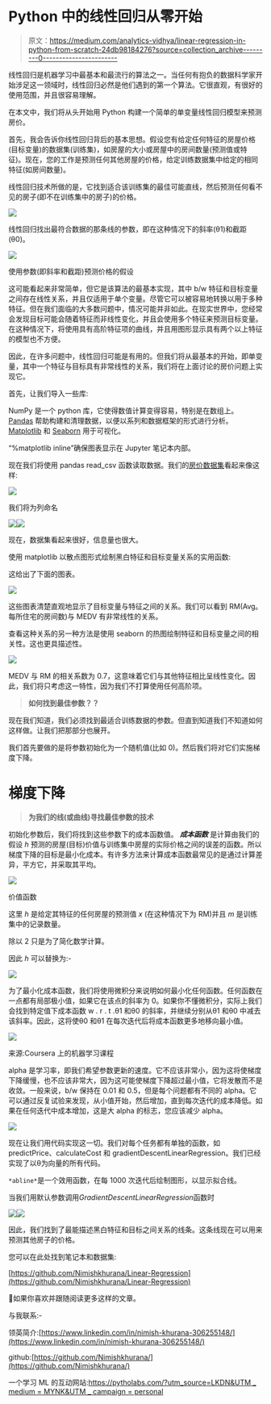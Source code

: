 # Python 中的线性回归从零开始

> 原文：<https://medium.com/analytics-vidhya/linear-regression-in-python-from-scratch-24db98184276?source=collection_archive---------0----------------------->

线性回归是机器学习中最基本和最流行的算法之一。当任何有抱负的数据科学家开始涉足这一领域时，线性回归必然是他们遇到的第一个算法。它很直观，有很好的使用范围，并且很容易理解。

在本文中，我们将从头开始用 Python 构建一个简单的单变量线性回归模型来预测房价。

首先，我会告诉你线性回归背后的基本思想。假设您有给定任何特征的房屋价格(目标变量)的数据集(训练集)，如房屋的大小或房屋中的房间数量(预测值或特征)。现在，您的工作是预测任何其他房屋的价格，给定训练数据集中给定的相同特征(如房间数量)。

线性回归技术所做的是，它找到适合该训练集的最佳可能直线，然后预测任何看不见的房子(即不在训练集中的房子)的价格。

![](img/591798758553fc89dc15be0a71f50e1c.png)

线性回归找出最符合数据的那条线的参数，即在这种情况下的斜率(θ1)和截距(θ0)。

![](img/2e10abc60c0fdbc7a5a4ff887841c650.png)

使用参数(即斜率和截距)预测价格的假设

这可能看起来非常简单，但它是该算法的最基本实现，其中 b/w 特征和目标变量之间存在线性关系，并且仅适用于单个变量。尽管它可以被容易地转换以用于多种特征。但在我们面临的大多数问题中，情况可能并非如此。在现实世界中，您经常会发现目标可能会随着特征而非线性变化，并且会使用多个特征来预测目标变量。在这种情况下，将使用具有高阶特征项的曲线，并且用图形显示具有两个以上特征的模型也不方便。

因此，在许多问题中，线性回归可能是有用的。但我们将从最基本的开始，即单变量，其中一个特征与目标具有非常线性的关系，我们将在上面讨论的房价问题上实现它。

首先，让我们导入一些库:

NumPy 是一个 python 库，它使得数值计算变得容易，特别是在数组上。 [Pandas](https://pandas.pydata.org/) 帮助构建和清理数据，以便以系列和数据框架的形式进行分析。 [Matplotlib](https://matplotlib.org/) 和 [Seaborn](https://seaborn.pydata.org/) 用于可视化。

“%matplotlib inline”确保图表显示在 Jupyter 笔记本内部。

现在我们将使用 pandas read_csv 函数读取数据。我们的[房价数据集](https://github.com/Nimishkhurana/Linear-Regression/blob/master/Univariate_LinearRegression_HousingPrice.ipynb)看起来像这样:

![](img/833c41a2f8bd87c4395f87100b91a01c.png)

我们将为列命名

![](img/c52eeaccf842ddb64504932890ed6e61.png)![](img/781141878d40be1c3dfb4f130208a9ad.png)

现在，数据集看起来很好，信息量也很大。

使用 matplotlib 以散点图形式绘制黑白特征和目标变量关系的实用函数:

这给出了下面的图表。

![](img/2e6889cdc0c19e0607c04a8c0f691401.png)

这些图表清楚直观地显示了目标变量与特征之间的关系。我们可以看到 RM(Avg。每所住宅的房间数)与 MEDV 有非常线性的关系。

查看这种关系的另一种方法是使用 seaborn 的热图绘制特征和目标变量之间的相关性。这也更具描述性。

![](img/f6032e2fa0fc248117b83940145e243d.png)

MEDV 与 RM 的相关系数为 0.7，这意味着它们与其他特征相比呈线性变化。因此，我们将只考虑这一特性，因为我们不打算使用任何高阶项。

> **如何找到最佳参数？？**

现在我们知道，我们必须找到最适合训练数据的参数。但直到知道我们不知道如何这样做。让我们把那部分也展开。

我们首先要做的是将参数初始化为一个随机值(比如 0)。然后我们将对它们实施梯度下降。

# 梯度下降

> **为我们的线(或曲线)寻找最佳参数的技术**

初始化参数后，我们将找到这些参数下的成本函数值。 ***成本函数*** 是计算由我们的假设 *h* 预测的房屋(目标)价值与训练集中房屋的实际价格之间的误差的函数。所以梯度下降的目标是最小化成本。有许多方法来计算成本函数最常见的是通过计算差异，平方它，并采取其平均。

![](img/88a0d50e0147114e269e971e5322b93f.png)

价值函数

这里 *h* 是给定其特征的任何房屋的预测值 *x* (在这种情况下为 RM)并且 *m* 是训练集中的记录数量。

除以 2 只是为了简化数学计算。

因此 *h* 可以替换为:-

![](img/2e10abc60c0fdbc7a5a4ff887841c650.png)

为了最小化成本函数，我们将使用微积分来说明如何最小化任何函数。任何函数在一点都有局部极小值，如果它在该点的斜率为 0。如果你不懂微积分，实际上我们会找到特定值下成本函数 w . r . t .θ1 和θ0 的斜率，并继续分别从θ1 和θ0 中减去该斜率。因此，这将使θ0 和θ1 在每次迭代后将成本函数更多地移向最小值。

![](img/d2e9070a45755e07cddfac4f4ce484c8.png)

来源:Coursera 上的机器学习课程

alpha 是学习率，即我们希望参数更新的速度。它不应该非常小，因为这将使梯度下降缓慢，也不应该非常大，因为这可能使梯度下降超过最小值，它将发散而不是收敛。一般来说，b/w 保持在 0.01 和 0.5，但是每个问题都有不同的 alpha。它可以通过反复试验来发现，从小值开始，然后增加，直到每次迭代的成本降低。如果在任何迭代中成本增加，这是大 alpha 的标志，您应该减少 alpha。

![](img/2ccd1343aed789c46c4d8ff4c09a9f17.png)

现在让我们用代码实现这一切。我们对每个任务都有单独的函数，如 predictPrice、calculateCost 和 gradientDescentLinearRegression。我们已经实现了以θ为向量的所有代码。

`*abline*`是一个效用函数，在每 1000 次迭代后绘制图形，以显示拟合线。

当我们用默认参数调用*GradientDescentLinearRegression*函数时

![](img/c3f7af4cb86edff985597bf5b2c9af35.png)![](img/cdd264ba6f18cbcac0c9bc16edc60002.png)

因此，我们找到了最能描述黑白特征和目标之间关系的线条。这条线现在可以用来预测其他房子的价格。

您可以在此处找到笔记本和数据集:

[https://github.com/Nimishkhurana/Linear-Regression](https://github.com/Nimishkhurana/Linear-Regression)

👏如果你喜欢并跟随阅读更多这样的文章。

与我联系:-

领英简介:[https://www.linkedin.com/in/nimish-khurana-306255148/](https://www.linkedin.com/in/nimish-khurana-306255148/)

github:[https://github.com/Nimishkhurana/](https://github.com/Nimishkhurana/)

一个学习 ML 的互动网站:[https://pytholabs.com/?utm_source=LKDN&UTM _ medium = MYNK&UTM _ campaign = personal](https://pytholabs.com/?utm_source=LKDN&utm_medium=MYNK&utm_campaign=personal)